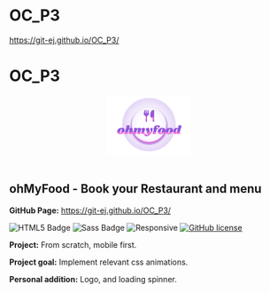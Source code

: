 # OC_P3

https://git-ej.github.io/OC_P3/


<h1>OC_P3</h1>

<div align='center'>

 <img src="./img/logo/logo.png" alt="ohMyFood logo" title="ohMyFood logo" width="150" height="auto"/>
 
</div><br>

<h2>ohMyFood - Book your Restaurant and menu</h2>

<strong>GitHub Page:</strong> https://git-ej.github.io/OC_P3/


![HTML5 Badge](https://img.shields.io/badge/HTML5-E34F26?logo=html5&logoColor=fff&style=flat)
![Sass Badge](https://img.shields.io/badge/Sass-C69?logo=sass&logoColor=fff&style=flat)
![Responsive](https://img.shields.io/badge/Responsive-08BFF1)
[![GitHub license](https://img.shields.io/github/license/Naereen/StrapDown.js.svg)](https://github.com/Naereen/StrapDown.js/blob/master/LICENSE)


<strong>Project:</strong> From scratch, mobile first. 

<strong>Project goal:</strong>  Implement relevant css animations.

<strong>Personal addition:</strong> Logo, and loading spinner.
